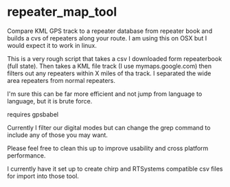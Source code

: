 # repeater_map_tool
Compare KML GPS track to a repeater database from repeater book and builds a cvs of repeaters along your route.  I am using this on OSX but I would expect it to work in linux.

This is a very rough script that takes a csv I downloaded form repeaterbook (full state).  Then takes a KML file track (I use mymaps.google.com) then filters out any repeaters within X miles of tha track.  I separated the wide area repeaters from normal repeaters.

I'm sure this can be far more efficient and not jump from language to language, but it is brute force.

requires gpsbabel

Currently I filter our digital modes but can change the grep command to include any of those you may want.

Please feel free to clean this up to improve usability and cross platform performance.

I currently have it set up to create chirp and RTSystems compatible csv files for import into those tool.

